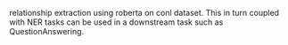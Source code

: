 relationship extraction using roberta on conl dataset. This in turn coupled with NER tasks can be used in a downstream task such as QuestionAnswering.
